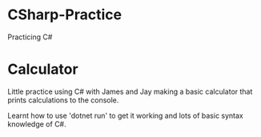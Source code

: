 # CSharp-Practice
Practicing C#

# Calculator

Little practice using C# with James and Jay making a basic calculator that prints calculations to the console.

Learnt how to use 'dotnet run' to get it working and lots of basic syntax knowledge of C#.
